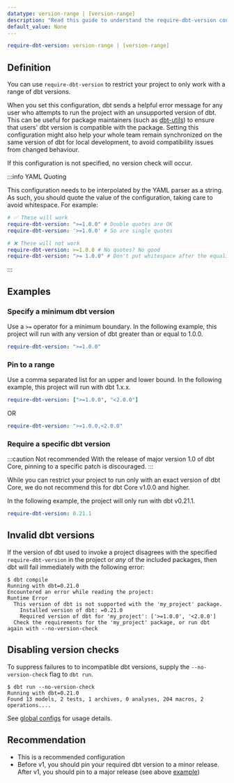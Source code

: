 ```yaml
---
datatype: version-range | [version-range]
description: "Read this guide to understand the require-dbt-version configuration in dbt."
default_value: None
---
```

<File name='dbt_project.yml'>

```yml
require-dbt-version: version-range | [version-range]
```

</File>

## Definition

You can use `require-dbt-version` to restrict your project to only work with a range of dbt versions. 

When you set this configuration, dbt sends a helpful error message for any user who attempts to run the project with an unsupported version of dbt. This can be useful for package maintainers (such as [dbt-utils](https://github.com/dbt-labs/dbt-utils)) to ensure that users' dbt version is compatible with the package. Setting this configuration might also help your whole team remain synchronized on the same version of dbt for local development, to avoid compatibility issues from changed behaviour.

If this configuration is not specified, no version check will occur.

:::info YAML Quoting

This configuration needs to be interpolated by the YAML parser as a string. As such, you should quote the value of the configuration, taking care to avoid whitespace. For example:
```yml
# ✅ These will work
require-dbt-version: ">=1.0.0" # Double quotes are OK
require-dbt-version: '>=1.0.0' # So are single quotes

# ❌ These will not work
require-dbt-version: >=1.0.0 # No quotes? No good
require-dbt-version: ">= 1.0.0" # Don't put whitespace after the equality signs
```

:::


## Examples

### Specify a minimum dbt version
Use a `>=` operator for a minimum boundary. In the following example, this project will run with any version of dbt greater than or equal to 1.0.0.


<File name='dbt_project.yml'>

```yml
require-dbt-version: ">=1.0.0"
```

</File>


### Pin to a range
Use a comma separated list for an upper and lower bound. In the following example, this project will run with dbt 1.x.x.

<File name='dbt_project.yml'>

```yml
require-dbt-version: [">=1.0.0", "<2.0.0"]
```

</File>

OR

<File name='dbt_project.yml'>

```yml
require-dbt-version: ">=1.0.0,<2.0.0"
```

</File>

  
### Require a specific dbt version
:::caution Not recommended
With the release of major version 1.0 of dbt Core, pinning to a specific patch is discouraged.
:::

While you can restrict your project to run only with an exact version of dbt Core, we do not recommend this for dbt Core v1.0.0 and higher. 

In the following example, the project will only run with dbt v0.21.1. 

<File name='dbt_project.yml'>

```yml
require-dbt-version: 0.21.1
```

</File>

## Invalid dbt versions

If the version of dbt used to invoke a project disagrees with the specified `require-dbt-version` in the project or _any_ of the included packages, then dbt will fail immediately with the following error:
```
$ dbt compile
Running with dbt=0.21.0
Encountered an error while reading the project:
Runtime Error
  This version of dbt is not supported with the 'my_project' package.
    Installed version of dbt: =0.21.0
    Required version of dbt for 'my_project': ['>=1.0.0', '<2.0.0']
  Check the requirements for the 'my_project' package, or run dbt again with --no-version-check
```

## Disabling version checks

To suppress failures to to incompatible dbt versions, supply the `--no-version-check` flag to `dbt run`.
```
$ dbt run --no-version-check
Running with dbt=0.21.0
Found 13 models, 2 tests, 1 archives, 0 analyses, 204 macros, 2 operations....
```

See [global configs](/reference/global-configs/version-compatibility) for usage details.

## Recommendation
* This is a recommended configuration
* Before v1, you should pin your required dbt version to a minor release. After v1, you should pin to a major release (see above [example](#pin-to-a-range))
